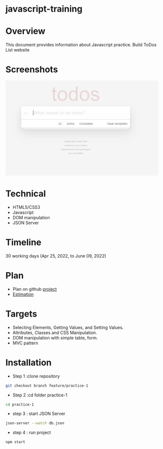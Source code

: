 # javascript-training

# Overview
This document provides information about Javascript practice. Build ToDos List website

# Screenshots
![Screenshot](./practice-1/src/assets/image/todo.png)

# Technical
- HTML5/CSS3
- Javascript
- DOM manipulation
- JSON Server

# Timeline		
30 working days (Apr 25, 2022, to June 09, 2022)

# Plan
- Plan on github [project](https://github.com/Thaoha11/javascript-training/projects/1)
- [Estimation](https://docs.google.com/document/d/1K8svZLWJDcqze2Bgd8Tdpe5QSXnK2s2J/edit)

# Targets
- Selecting Elements, Getting Values, and Setting Values.
- Attributes, Classes and CSS Manipulation.
- DOM manipulation with simple table, form.
- MVC pattern

# Installation
- Step 1 :clone repository
```bash
git checkout branch feature/practice-1
```
- Step 2 :cd folder practice-1
```bash
cd practice-1
```
- step 3 : start JSON Server
```bash
json-server --watch db.json
```
- step 4 : run project
```bash
npm start
```

